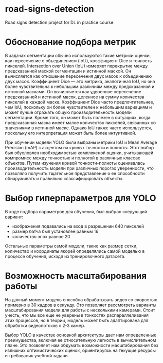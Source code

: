 # road-signs-detection
Road signs detection project for DL in practice course

# Обоснование подбора метрик
В задачах сегментации обычно используются такие метрики оценки, как пересечение с объединением (IoU), коэффициент Dice и точность пикселей. Intersection over Union (IoU) измеряет перекрытие между предсказанной маской сегментации и истинной маской. Он вычисляется как отношение пересечения двух масок к объединению двух масок.
Коэффициент Dice — это метрика, аналогичная IoU, но она более чувствительна к небольшим различиям между предсказанной и истинной масками. Он вычисляется как удвоенное пересечение предсказанной и истинной масок, деленное на сумму количества пикселей в каждой маске. Коэффициент Dice часто предпочтительнее, чем IoU, поскольку он более чувствителен к небольшим вариациям и может лучше отражать общую производительность модели сегментации. Кроме того, он может быть полезен в ситуациях, когда предсказанная маска имеет малое количество пикселей, связанных со значениями в истинной маске. Однако IoU также часто используется, поскольку его интерпретация может быть более интуитивной.

При обучении модели YOLO были выбраны метрики IoU и Mean Average Precision (mAP) с акцентом на кривых точности и полноты. Этот выбор был обусловлен необходимостью комплексной оценки, учитывающей компромисс между точностью и полнотой в различных классах объектов. Путем изучения кривой точности-полноты оценивалась производительность модели при различных порогах уверенности, что позволяло получить тщательное представление о ее способности обнаруживать и правильно классифицировать объекты.

# Выбор гиперпараметров для YOLO
В ходе подбора параметров для обучения, был выбран следующий вариант:
- изображения подавались на вход в разрешении 640 пикселей
- размер батча был установлен равным 16
- количество эпох равное 20

Остальные параметры самой модели, такие как размер сетки, количество и координаты якорей определялись самой моделью в процессе обучения, исходя из тренировочного датасета.

# Возможность масштабирования работы
На данный момент модель способна обрабатывать видео со скоростью примерно в 30 кадров в секунду. Это позволяет рассмотреть варианты масштабирования модели для работы с несколькими камерами. Стоит учесть, что мы все еще не уверены в тонкостях распараллеливания этих процессов, но в теории, модель может быть адаптирована для обработки видеопотоков с 2-3 камер.

Выбор YOLO в качестве основной архитектуры дает нам определенные преимущества, включая ее относительную легкость в вычислительном плане. Это позволяет нам обдумать возможности масштабирования без излишних оптимистических оценок, ориентируясь на текущие ресурсы и требования учебной задачи.


